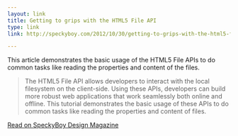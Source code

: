 ```yaml
---
layout: link
title: Getting to grips with the HTML5 File API
type: link
link: http://speckyboy.com/2012/10/30/getting-to-grips-with-the-html5-file-api/

---
```


This article demonstrates the basic usage of the HTML5 File APIs to do common tasks like reading the properties and content of the files.

> The HTML5 File API allows developers to interact with the local filesystem on the client-side. Using these APIs, developers can build more robust web applications that work seamlessly both online and offline. This tutorial demonstrates the basic usage of these APIs to do common tasks like reading the properties and content of files.

[Read on SpeckyBoy Design Magazine](http://speckyboy.com/2012/10/30/getting-to-grips-with-the-html5-file-api/)

